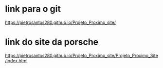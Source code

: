 # link para o git

https://pietrosantos280.github.io/Projeto_Proximo_site/

# link do site da porsche

https://pietrosantos280.github.io/Projeto_Proximo_site/Projeto_Proximo_Site/index.html


